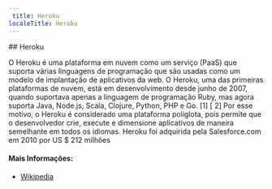 ```yaml
---
 title: Heroku
localeTitle: Heroku
---
```

\## Heroku

O Heroku é uma plataforma em nuvem como um serviço (PaaS) que suporta várias linguagens de programação que são usadas como um modelo de implantação de aplicativos da web. O Heroku, uma das primeiras plataformas de nuvem, está em desenvolvimento desde junho de 2007, quando suportava apenas a linguagem de programação Ruby, mas agora suporta Java, Node.js, Scala, Clojure, Python, PHP e Go. \[1\] \[ 2\] Por esse motivo, o Heroku é considerado uma plataforma poliglota, pois permite que o desenvolvedor crie, execute e dimensione aplicativos de maneira semelhante em todos os idiomas. Heroku foi adquirida pela Salesforce.com em 2010 por US $ 212 milhões

#### Mais Informações:

*   [Wikipedia](https://en.wikipedia.org/wiki/Heroku)